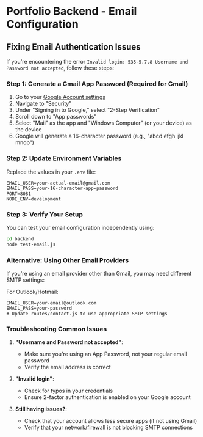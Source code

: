 # Portfolio Backend - Email Configuration

## Fixing Email Authentication Issues

If you're encountering the error `Invalid login: 535-5.7.8 Username and Password not accepted`, follow these steps:

### Step 1: Generate a Gmail App Password (Required for Gmail)

1. Go to your [Google Account settings](https://myaccount.google.com/)
2. Navigate to "Security"
3. Under "Signing in to Google," select "2-Step Verification"
4. Scroll down to "App passwords"
5. Select "Mail" as the app and "Windows Computer" (or your device) as the device
6. Google will generate a 16-character password (e.g., "abcd efgh ijkl mnop")

### Step 2: Update Environment Variables

Replace the values in your `.env` file:

```env
EMAIL_USER=your-actual-email@gmail.com
EMAIL_PASS=your-16-character-app-password
PORT=8081
NODE_ENV=development
```

### Step 3: Verify Your Setup

You can test your email configuration independently using:

```bash
cd backend
node test-email.js
```

### Alternative: Using Other Email Providers

If you're using an email provider other than Gmail, you may need different SMTP settings:

For Outlook/Hotmail:
```env
EMAIL_USER=your-email@outlook.com
EMAIL_PASS=your-password
# Update routes/contact.js to use appropriate SMTP settings
```

### Troubleshooting Common Issues

1. **"Username and Password not accepted"**:
   - Make sure you're using an App Password, not your regular email password
   - Verify the email address is correct

2. **"Invalid login"**:
   - Check for typos in your credentials
   - Ensure 2-factor authentication is enabled on your Google account

3. **Still having issues?**:
   - Check that your account allows less secure apps (if not using Gmail)
   - Verify that your network/firewall is not blocking SMTP connections